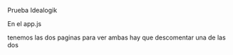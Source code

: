 Prueba Idealogik


En el app.js

tenemos las dos paginas 
para ver ambas hay que descomentar una de las dos
